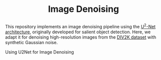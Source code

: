 # <p align="center"> Image Denoising</p>

This repository implements an image denoising pipeline using the [U<sup>2</sup>-Net architecture](https://github.com/xuebinqin/U-2-Net), originally developed for salient object detection. Here, we adapt it for denoising high-resolution images from the [DIV2K dataset](https://www.kaggle.com/datasets/soumikrakshit/div2k-high-resolution-images) with synthetic Gaussian noise.

Using U2Net for Image Denoising
